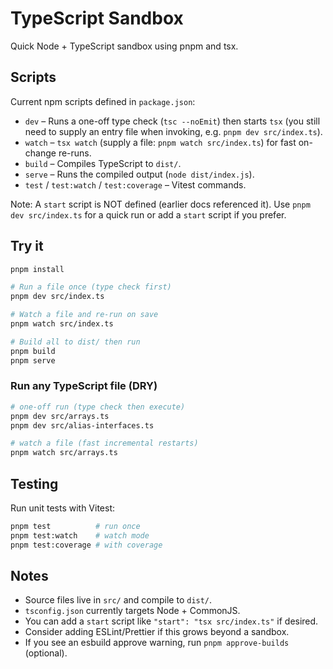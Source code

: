 # TypeScript Sandbox

Quick Node + TypeScript sandbox using pnpm and tsx.

## Scripts
Current npm scripts defined in `package.json`:

- `dev`   – Runs a one-off type check (`tsc --noEmit`) then starts `tsx` (you still need to supply an entry file when invoking, e.g. `pnpm dev src/index.ts`).
- `watch` – `tsx watch` (supply a file: `pnpm watch src/index.ts`) for fast on-change re-runs.
- `build` – Compiles TypeScript to `dist/`.
- `serve` – Runs the compiled output (`node dist/index.js`).
- `test` / `test:watch` / `test:coverage` – Vitest commands.

Note: A `start` script is NOT defined (earlier docs referenced it). Use `pnpm dev src/index.ts` for a quick run or add a `start` script if you prefer.

## Try it
```sh
pnpm install

# Run a file once (type check first)
pnpm dev src/index.ts

# Watch a file and re-run on save
pnpm watch src/index.ts

# Build all to dist/ then run
pnpm build
pnpm serve
```

### Run any TypeScript file (DRY)
```sh
# one-off run (type check then execute)
pnpm dev src/arrays.ts
pnpm dev src/alias-interfaces.ts

# watch a file (fast incremental restarts)
pnpm watch src/arrays.ts
```

## Testing
Run unit tests with Vitest:
```sh
pnpm test          # run once
pnpm test:watch    # watch mode
pnpm test:coverage # with coverage
```

## Notes
- Source files live in `src/` and compile to `dist/`.
- `tsconfig.json` currently targets Node + CommonJS.
- You can add a `start` script like `"start": "tsx src/index.ts"` if desired.
- Consider adding ESLint/Prettier if this grows beyond a sandbox.
- If you see an esbuild approve warning, run `pnpm approve-builds` (optional).